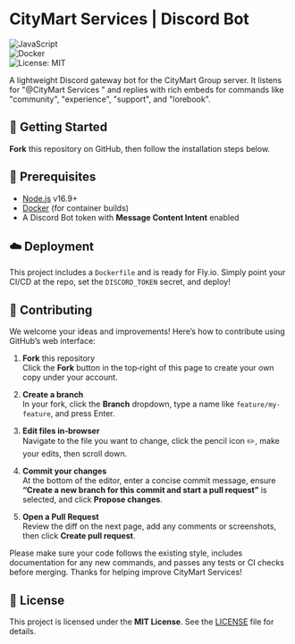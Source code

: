 # CityMart Services | Discord Bot

![JavaScript](https://img.shields.io/badge/Language-JavaScript-yellow.svg)  
![Docker](https://img.shields.io/badge/Container-Docker-blue.svg)  
![License: MIT](https://img.shields.io/badge/License-MIT-green.svg)

A lightweight Discord gateway bot for the CityMart Group server. It listens for "@CityMart Services <keyword>" and replies with rich embeds for commands like "community", "experience", "support", and "lorebook".

## 🚀 Getting Started

**Fork** this repository on GitHub, then follow the installation steps below.

## 🔧 Prerequisites

- [Node.js](https://nodejs.org/) v16.9+  
- [Docker](https://www.docker.com/) (for container builds)  
- A Discord Bot token with **Message Content Intent** enabled  

## ☁️ Deployment

This project includes a `Dockerfile` and is ready for Fly.io. Simply point your CI/CD at the repo, set the `DISCORD_TOKEN` secret, and deploy!

## 🤝 Contributing

We welcome your ideas and improvements! Here’s how to contribute using GitHub’s web interface:

1. **Fork** this repository  
   Click the **Fork** button in the top‑right of this page to create your own copy under your account.

2. **Create a branch**  
   In your fork, click the **Branch** dropdown, type a name like `feature/my-feature`, and press Enter.

3. **Edit files in‑browser**  
   Navigate to the file you want to change, click the pencil icon ✏️, make your edits, then scroll down.

4. **Commit your changes**  
   At the bottom of the editor, enter a concise commit message, ensure **“Create a new branch for this commit and start a pull request”** is selected, and click **Propose changes**.

5. **Open a Pull Request**  
   Review the diff on the next page, add any comments or screenshots, then click **Create pull request**.

Please make sure your code follows the existing style, includes documentation for any new commands, and passes any tests or CI checks before merging. Thanks for helping improve CityMart Services!

## 📄 License

This project is licensed under the **MIT License**. See the [LICENSE](LICENSE) file for details.
